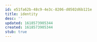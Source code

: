 ```yaml
---
id: e51fa62b-48c9-4e3c-8206-d0502d6b121e
title: identity
desc: ''
updated: 1618573905344
created: 1618573905344
stub: true
---
```



